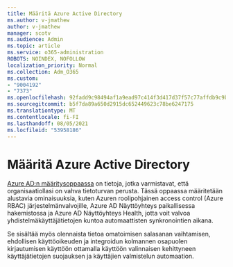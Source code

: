 ```yaml
---
title: Määritä Azure Active Directory
ms.author: v-jmathew
author: v-jmathew
manager: scotv
ms.audience: Admin
ms.topic: article
ms.service: o365-administration
ROBOTS: NOINDEX, NOFOLLOW
localization_priority: Normal
ms.collection: Adm_O365
ms.custom:
- "9004192"
- "7373"
ms.openlocfilehash: 92fadd9c98494af1a9ead97c414f3d417d37f57c77affdb9c9b3568dff4b889d
ms.sourcegitcommit: b5f7da89a650d2915dc652449623c78be6247175
ms.translationtype: MT
ms.contentlocale: fi-FI
ms.lasthandoff: 08/05/2021
ms.locfileid: "53958186"
---
```

# <a name="set-up-azure-active-directory"></a>Määritä Azure Active Directory

[Azure AD:n määritysoppaassa](https://go.microsoft.com/fwlink/?linkid=2134390) on tietoja, jotka varmistavat, että organisaatiollasi on vahva tietoturvan perusta. Tässä oppaassa määritetään alustavia ominaisuuksia, kuten Azuren roolipohjainen access control (Azure RBAC) järjestelmänvalvojille, Azure AD Näyttöyhteys paikallisessa hakemistossa ja Azure AD Näyttöyhteys Health, jotta voit valvoa yhdistelmäkäyttäjätietojen kuntoa automaattisten synkronointien aikana.

Se sisältää myös olennaista tietoa omatoimisen salasanan vaihtamisen, ehdollisen käyttöoikeuden ja integroidun kolmannen osapuolen kirjautumisen käyttöön ottamalla käyttöön valinnaisen kehittyneen käyttäjätietojen suojauksen ja käyttäjien valmistelun automaation.
